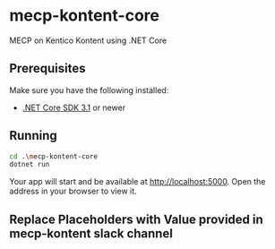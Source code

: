 # mecp-kontent-core

MECP on Kentico Kontent using .NET Core

## Prerequisites

Make sure you have the following installed:

- [.NET Core SDK 3.1](https://www.microsoft.com/net/core) or newer

## Running

```bash
cd .\mecp-kontent-core
dotnet run
```

Your app will start and be available at [http://localhost:5000](http://localhost:5000). Open the address in your browser to view it.

## Replace <ProjectID> Placeholders with Value provided in mecp-kontent slack channel